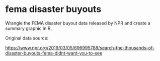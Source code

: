 # fema disaster buyouts

Wrangle the FEMA disaster buyout data released by NPR and create a summary graphic in R.

Original data source:

https://www.npr.org/2019/03/05/696995788/search-the-thousands-of-disaster-buyouts-fema-didnt-want-you-to-see
